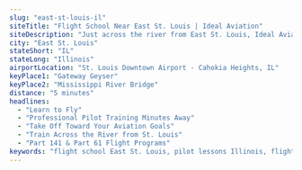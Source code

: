 ```yaml
---
slug: "east-st-louis-il"
siteTitle: "Flight School Near East St. Louis | Ideal Aviation"
siteDescription: "Just across the river from East St. Louis, Ideal Aviation offers private and commercial pilot training programs with professional CFIs and top-tier aircraft."
city: "East St. Louis"
stateShort: "IL"
stateLong: "Illinois"
airportLocation: "St. Louis Downtown Airport - Cahokia Heights, IL"
keyPlace1: "Gateway Geyser"
keyPlace2: "Mississippi River Bridge"
distance: "5 minutes"
headlines:
  - "Learn to Fly"
  - "Professional Pilot Training Minutes Away"
  - "Take Off Toward Your Aviation Goals"
  - "Train Across the River from St. Louis"
  - "Part 141 & Part 61 Flight Programs"
keywords: "flight school East St. Louis, pilot lessons Illinois, flight training near St. Louis, private pilot license East St. Louis, commercial pilot training Illinois, aviation school Metro East"
---
```

